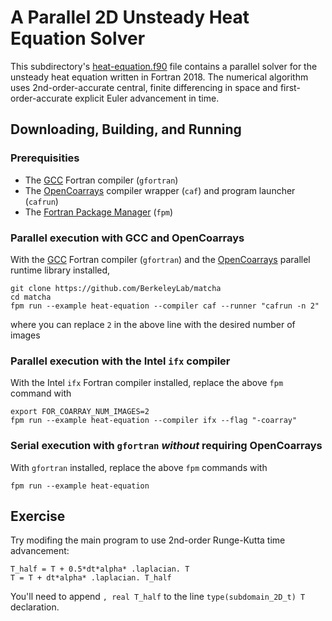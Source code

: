 A Parallel 2D Unsteady Heat Equation Solver
===========================================

This subdirectory's [heat-equation.f90] file contains a parallel solver for the
unsteady heat equation written in Fortran 2018.  The numerical algorithm uses
2nd-order-accurate central, finite differencing in space and first-order-accurate
explicit Euler advancement in time.

Downloading, Building, and Running
----------------------------------
### Prerequisities
* The [GCC] Fortran compiler (`gfortran`)
* The [OpenCoarrays] compiler wrapper (`caf`) and program launcher (`cafrun`)
* The [Fortran Package Manager] (`fpm`)

### Parallel execution with GCC and OpenCoarrays
With the [GCC](https://gcc.gnu.org) Fortran compiler (`gfortran`) and the
[OpenCoarrays] parallel runtime library installed,
```
git clone https://github.com/BerkeleyLab/matcha
cd matcha
fpm run --example heat-equation --compiler caf --runner "cafrun -n 2"
```
where you can replace `2` in the above line with the desired number of 
images 

### Parallel execution with the Intel `ifx` compiler
With the Intel `ifx` Fortran compiler installed, replace the above
`fpm` command with
```
export FOR_COARRAY_NUM_IMAGES=2
fpm run --example heat-equation --compiler ifx --flag "-coarray"
```

### Serial execution with `gfortran` *without* requiring OpenCoarrays
With `gfortran` installed, replace the above `fpm` commands with
```
fpm run --example heat-equation
```

Exercise
-------
Try modifing the main program to use 2nd-order Runge-Kutta time advancement:
```
T_half = T + 0.5*dt*alpha* .laplacian. T
T = T + dt*alpha* .laplacian. T_half
```
You'll need to append `, real T_half` to the line `type(subdomain_2D_t) T`
declaration.

[heat-equation.f90]: ./heat-equation.f90
[GCC]: https://gcc.gnu.org
[OpenCoarrays]: https://github.com/sourceryinstitute/opencoarrays
[Fortran Package Manager]: https://github.com/fortran-lang/fpm
